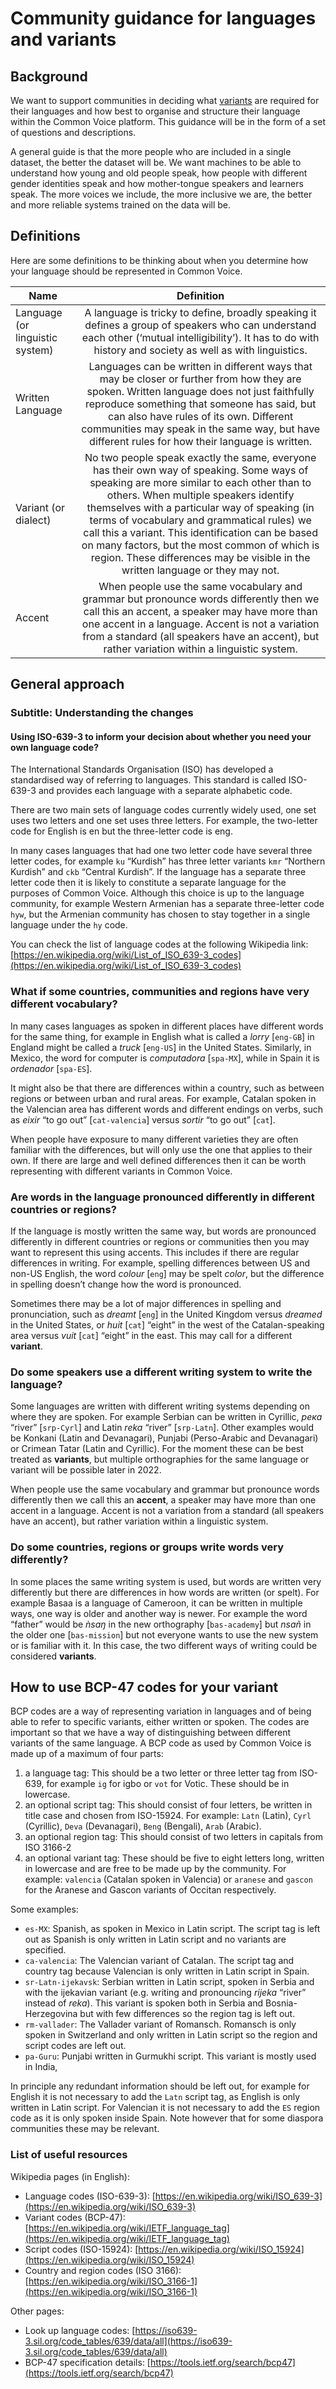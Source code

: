 # Community guidance for languages and variants

## Background

We want to support communities in deciding what [variants](https://foundation.mozilla.org/en/blog/how-we-are-making-common-voice-even-more-linguistically-inclusive/) are required for their languages and how best to organise and structure their language within the Common Voice platform. This guidance will be in the form of a set of questions and descriptions.

A general guide is that the more people who are included in a single dataset, the better the dataset will be. We want machines to be able to understand how young and old people speak, how people with different gender identities speak and how mother-tongue speakers and learners speak. The more voices we include, the more inclusive we are, the better and more reliable systems trained on the data will be.

## Definitions 

Here are some definitions to be thinking about when you determine how your language should be represented in Common Voice.


| Name   |      Definition   |  
|----------|:-------------:|
| Language (or linguistic system) |  A language is tricky to define, broadly speaking it defines a group of speakers who can understand each other (‘mutual intelligibility’). It has to do with history and society as well as with linguistics. | 
| Written Language |   Languages can be written in different ways that may be closer or further from how they are spoken.  Written language does not just faithfully reproduce something that someone has said, but can also have rules of its own. Different communities may speak in the same way, but have different rules for how their language is written.| 
| Variant (or dialect) | No two people speak exactly the same, everyone has their own way of speaking. Some ways of speaking are more similar to each other than to others. When multiple speakers identify themselves with a particular way of speaking (in terms of vocabulary and grammatical rules) we call this a variant. This identification can be based on many factors, but the most common of which is region. These differences may be visible in the written language or they may not.| 
| Accent | When people use the same vocabulary and grammar but pronounce words differently then we call this an accent, a speaker may have more than one accent in a language. Accent is not a variation from a standard (all speakers have an accent), but rather variation within a linguistic system.| 


## General approach 

### Subtitle: Understanding the changes 

#### Using  ISO-639-3 to inform your decision about whether you need your own language code?

The International Standards Organisation (ISO) has developed a standardised way of referring to languages. This standard is called ISO-639-3 and provides each language with a separate alphabetic code.

There are two main sets of language codes currently widely used, one set uses two letters and one set uses three letters. For example, the two-letter code for English is en but the three-letter code is eng.

In many cases languages that had one two letter code have several three letter codes, for example `ku` “Kurdish” has three letter variants `kmr` “Northern Kurdish” and `ckb` “Central Kurdish”. If the language has a separate three letter code then it is likely to constitute a separate language for the purposes of Common Voice. Although this choice is up to the language community, for example Western Armenian has a separate three-letter code `hyw`, but the Armenian community has chosen to stay together in a single language under the `hy` code.

You can check the list of language codes at the following Wikipedia link:
[https://en.wikipedia.org/wiki/List_of_ISO_639-3_codes](https://en.wikipedia.org/wiki/List_of_ISO_639-3_codes)

### What if some  countries, communities and regions have very different vocabulary?

In many cases languages as spoken in different places have different words for the same thing, for example in English what is called a *lorry* [`eng-GB`] in England might be called a *truck* [`eng-US`] in the United States. Similarly, in Mexico, the word for computer is *computadora* [`spa-MX`], while in Spain it is *ordenador* [`spa-ES`]. 

It might also be that there are differences within a country, such as between regions or between urban and rural areas. For example, Catalan spoken in the Valencian area has different words and different endings on verbs, such as *eixir* “to go out” [`cat-valencia`] versus *sortir* “to go out” [`cat`].

When people have exposure to many different varieties they are often familiar with the differences, but will only use the one that applies to their own. If there are large and well defined differences then it can be worth representing with different variants in Common Voice. 

### Are words in the language pronounced differently in different countries or regions?

If the language is mostly written the same way, but words are pronounced differently in different countries or regions or communities then you may want to represent this using accents. This includes if there are regular differences in writing. For example, spelling differences between US and non-US English, the word *colour* [`eng`] may be spelt *color*, but the difference in spelling doesn’t change how the word is pronounced. 

Sometimes there may be a lot of major differences in spelling and pronunciation, such as *dreamt* [`eng`] in the United Kingdom versus *dreamed* in the United States, or *huit* [`cat`] “eight” in the west of the Catalan-speaking area versus *vuit* [`cat`] “eight” in the east. This may call for a different **variant**.

### Do some speakers use a different writing system to write the language?

Some languages are written with different writing systems depending on where they are spoken. For example Serbian can be written in Cyrillic, *река* “river” [`srp-Cyrl`] and Latin *reka* “river” [`srp-Latn`]. Other examples would be Konkani (Latin and Devanagari), Punjabi (Perso-Arabic and Devanagari) or Crimean Tatar (Latin and Cyrillic). For the moment these can be best treated as **variants**, but multiple orthographies for the same language or variant will be possible later in 2022.

When people use the same vocabulary and grammar but pronounce words differently then we call this an **accent**, a speaker may have more than one accent in a language. Accent is not a variation from a standard (all speakers have an accent), but rather variation within a linguistic system.

### Do some countries, regions or groups write words very differently?

In some places the same writing system is used, but words are written very differently but there are differences in how words are written (or spelt). For example Basaa is a language of Cameroon, it can be written in multiple ways, one way is older and another way is newer. For example the word “father” would be *ǹsaŋ* in the new orthography [`bas-academy`] but *nsañ* in the older one [`bas-mission`] but not everyone wants to use the new system or is familiar with it. In this case, the two different ways of writing could be considered **variants**. 

## How to use BCP-47 codes for your variant

BCP codes are a way of representing variation in languages and of being able to refer to specific variants, either written or spoken. The codes are important so that we have a way of distinguishing between different variants of the same language. A BCP code as used by Common Voice is made up of a maximum of four parts:

1. a language tag: This should be a two letter or three letter tag from ISO-639, for example `ig` for igbo or `vot` for Votic. These should be in lowercase.
2. an optional script tag: This should consist of four letters, be written in title case and chosen from ISO-15924. For example: `Latn` (Latin), `Cyrl` (Cyrillic), `Deva` (Devanagari), `Beng` (Bengali), `Arab` (Arabic).
3. an optional region tag: This should consist of two letters in capitals from ISO 3166-2
4. an optional variant tag: These should be five to eight letters long, written in lowercase and are free to be made up by the community. For example: `valencia` (Catalan spoken in Valencia) or `aranese` and `gascon` for the Aranese and Gascon variants of Occitan respectively.

Some examples:

- `es-MX`: Spanish, as spoken in Mexico in Latin script. The script tag is left out as Spanish is only written in Latin script and no variants are specified.
- `ca-valencia`: The Valencian variant of Catalan. The script tag and country tag because Valencian is only written in Latin script in Spain.
- `sr-Latn-ijekavsk`: Serbian written in Latin script, spoken in Serbia and with the ijekavian variant (e.g. writing and pronouncing *rijeka* “river” instead of *reka*). This variant is spoken both in Serbia and Bosnia-Herzegovina but with few differences so the region tag is left out.
- `rm-vallader`: The Vallader variant of Romansch. Romansch is only spoken in Switzerland and only written in Latin script so the region and script codes are left out.
- `pa-Guru`: Punjabi written in Gurmukhi script. This variant is mostly used in India,  

In principle any redundant information should be left out, for example for English it is not necessary to add the `Latn` script tag, as English is only written in Latin script. For Valencian it is not necessary to add the `ES` region code as it is only spoken inside Spain. Note however that for some diaspora communities these may be relevant.

### List of useful resources

Wikipedia pages (in English):
- Language codes (ISO-639-3): [https://en.wikipedia.org/wiki/ISO_639-3](https://en.wikipedia.org/wiki/ISO_639-3) 
- Variant codes (BCP-47): [https://en.wikipedia.org/wiki/IETF_language_tag](https://en.wikipedia.org/wiki/IETF_language_tag)
- Script codes (ISO-15924): [https://en.wikipedia.org/wiki/ISO_15924](https://en.wikipedia.org/wiki/ISO_15924)
- Country and region codes (ISO 3166): [https://en.wikipedia.org/wiki/ISO_3166-1](https://en.wikipedia.org/wiki/ISO_3166-1)

Other pages:
- Look up language codes: [https://iso639-3.sil.org/code_tables/639/data/all](https://iso639-3.sil.org/code_tables/639/data/all)
- BCP-47 specification details: [https://tools.ietf.org/search/bcp47](https://tools.ietf.org/search/bcp47) 

